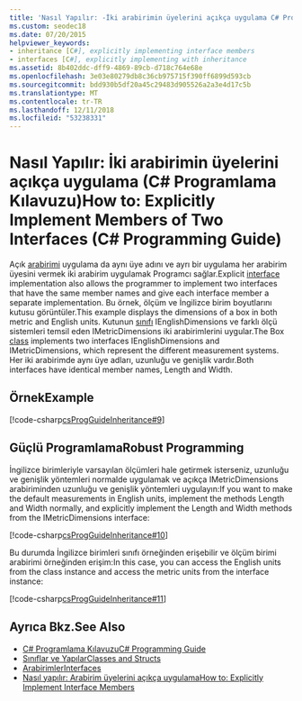```yaml
---
title: 'Nasıl Yapılır: -İki arabirimin üyelerini açıkça uygulama C# Programlama Kılavuzu'
ms.custom: seodec18
ms.date: 07/20/2015
helpviewer_keywords:
- inheritance [C#], explicitly implementing interface members
- interfaces [C#], explicitly implementing with inheritance
ms.assetid: 8b402ddc-dff9-4869-89cb-d718c764e68e
ms.openlocfilehash: 3e03e80279db8c36cb975715f390ff6899d593cb
ms.sourcegitcommit: bdd930b5df20a45c29483d905526a2a3e4d17c5b
ms.translationtype: MT
ms.contentlocale: tr-TR
ms.lasthandoff: 12/11/2018
ms.locfileid: "53238331"
---
```

# <a name="how-to-explicitly-implement-members-of-two-interfaces-c-programming-guide"></a><span data-ttu-id="e1955-102">Nasıl Yapılır: İki arabirimin üyelerini açıkça uygulama (C# Programlama Kılavuzu)</span><span class="sxs-lookup"><span data-stu-id="e1955-102">How to: Explicitly Implement Members of Two Interfaces (C# Programming Guide)</span></span>
<span data-ttu-id="e1955-103">Açık [arabirimi](../../../csharp/language-reference/keywords/interface.md) uygulama da aynı üye adını ve ayrı bir uygulama her arabirim üyesini vermek iki arabirim uygulamak Programcı sağlar.</span><span class="sxs-lookup"><span data-stu-id="e1955-103">Explicit [interface](../../../csharp/language-reference/keywords/interface.md) implementation also allows the programmer to implement two interfaces that have the same member names and give each interface member a separate implementation.</span></span> <span data-ttu-id="e1955-104">Bu örnek, ölçüm ve İngilizce birim boyutlarını kutusu görüntüler.</span><span class="sxs-lookup"><span data-stu-id="e1955-104">This example displays the dimensions of a box in both metric and English units.</span></span> <span data-ttu-id="e1955-105">Kutunun [sınıfı](../../../csharp/language-reference/keywords/class.md) IEnglishDimensions ve farklı ölçü sistemleri temsil eden IMetricDimensions iki arabirimlerini uygular.</span><span class="sxs-lookup"><span data-stu-id="e1955-105">The Box [class](../../../csharp/language-reference/keywords/class.md) implements two interfaces IEnglishDimensions and IMetricDimensions, which represent the different measurement systems.</span></span> <span data-ttu-id="e1955-106">Her iki arabirimde aynı üye adları, uzunluğu ve genişlik vardır.</span><span class="sxs-lookup"><span data-stu-id="e1955-106">Both interfaces have identical member names, Length and Width.</span></span>  
  
## <a name="example"></a><span data-ttu-id="e1955-107">Örnek</span><span class="sxs-lookup"><span data-stu-id="e1955-107">Example</span></span>  
 [!code-csharp[csProgGuideInheritance#9](../../../csharp/programming-guide/classes-and-structs/codesnippet/CSharp/how-to-explicitly-implement-members-of-two-interfaces_1.cs)]  
  
## <a name="robust-programming"></a><span data-ttu-id="e1955-108">Güçlü Programlama</span><span class="sxs-lookup"><span data-stu-id="e1955-108">Robust Programming</span></span>  
 <span data-ttu-id="e1955-109">İngilizce birimleriyle varsayılan ölçümleri hale getirmek isterseniz, uzunluğu ve genişlik yöntemleri normalde uygulamak ve açıkça IMetricDimensions arabiriminden uzunluğu ve genişlik yöntemleri uygulayın:</span><span class="sxs-lookup"><span data-stu-id="e1955-109">If you want to make the default measurements in English units, implement the methods Length and Width normally, and explicitly implement the Length and Width methods from the IMetricDimensions interface:</span></span>  
  
 [!code-csharp[csProgGuideInheritance#10](../../../csharp/programming-guide/classes-and-structs/codesnippet/CSharp/how-to-explicitly-implement-members-of-two-interfaces_2.cs)]  
  
 <span data-ttu-id="e1955-110">Bu durumda İngilizce birimleri sınıfı örneğinden erişebilir ve ölçüm birimi arabirimi örneğinden erişim:</span><span class="sxs-lookup"><span data-stu-id="e1955-110">In this case, you can access the English units from the class instance and access the metric units from the interface instance:</span></span>  
  
 [!code-csharp[csProgGuideInheritance#11](../../../csharp/programming-guide/classes-and-structs/codesnippet/CSharp/how-to-explicitly-implement-members-of-two-interfaces_3.cs)]  
  
## <a name="see-also"></a><span data-ttu-id="e1955-111">Ayrıca Bkz.</span><span class="sxs-lookup"><span data-stu-id="e1955-111">See Also</span></span>

- [<span data-ttu-id="e1955-112">C# Programlama Kılavuzu</span><span class="sxs-lookup"><span data-stu-id="e1955-112">C# Programming Guide</span></span>](../../../csharp/programming-guide/index.md)  
- [<span data-ttu-id="e1955-113">Sınıflar ve Yapılar</span><span class="sxs-lookup"><span data-stu-id="e1955-113">Classes and Structs</span></span>](../../../csharp/programming-guide/classes-and-structs/index.md)  
- [<span data-ttu-id="e1955-114">Arabirimler</span><span class="sxs-lookup"><span data-stu-id="e1955-114">Interfaces</span></span>](../../../csharp/programming-guide/interfaces/index.md)  
- [<span data-ttu-id="e1955-115">Nasıl yapılır: Arabirim üyelerini açıkça uygulama</span><span class="sxs-lookup"><span data-stu-id="e1955-115">How to: Explicitly Implement Interface Members</span></span>](../../../csharp/programming-guide/interfaces/how-to-explicitly-implement-interface-members.md)
